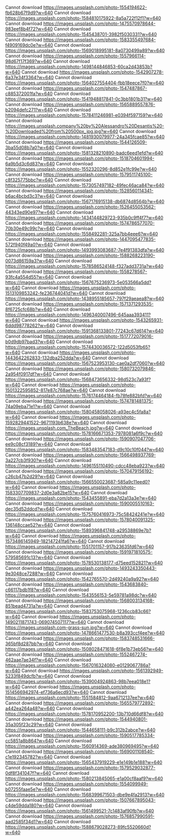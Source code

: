 Cannot download https://images.unsplash.com/photo-1554194622-fb628b67f9d9?w=640
Cannot download https://images.unsplash.com/photo-1584810175922-8a5a722f12f1?w=640
Cannot download https://images.unsplash.com/photo-1475570978644-983eef8b4f72?w=640
Cannot download https://images.unsplash.com/photo-1545438701-3982f5030331?w=640
Cannot download https://images.unsplash.com/photo-1583355497684-f4909169dc0e?w=640
Cannot download https://images.unsplash.com/photo-1569018995181-8a0730499a89?w=640
Cannot download https://images.unsplash.com/photo-1557966114-98d67f17f369?w=640
Cannot download https://images.unsplash.com/photo-1498144846853-60ca2d43853b?w=640
Cannot download https://images.unsplash.com/photo-1542907278-6a37e34f3364?w=640
Cannot download https://images.unsplash.com/photo-1564027554404-fbb18eece7f0?w=640
Cannot download https://images.unsplash.com/photo-1547487867-c885372001fa?w=640
Cannot download https://images.unsplash.com/photo-1541948817841-0c3bb1801b31?w=640
Cannot download https://images.unsplash.com/photo-1565889557876-b2094defc271?w=640
Cannot download https://images.unsplash.com/photo-1578411246981-e0394f597159?w=640
Cannot download https://images.unsplash.company%20by%20Alessandro%20Desantis%20-%20Downloaded%20from%20500px_jpg.jpg?w=640
Cannot download https://images.unsplash.com/photo-1481930079977-24a345fcae85?w=640
Cannot download https://images.unsplash.com/photo-1544126509-3ba55d08b7a0?w=640
Cannot download https://images.unsplash.com/photo-1581328210890-badc6eed1efd?w=640
Cannot download https://images.unsplash.com/photo-1518704601994-6a9b5d3c6d83?w=640
Cannot download https://images.unsplash.com/photo-1552320296-8d852e1fc99e?w=640
Cannot download https://images.unsplash.com/photo-1579511745100-c8f325775bbc?w=640
Cannot download https://images.unsplash.com/photo-1573057497182-49fec46aca84?w=640
Cannot download https://images.unsplash.com/photo-1528560114341-b6ac4bcbd3c3?w=640
Cannot download https://images.unsplash.com/photo-1567176915138-db6874d8564b?w=640
Cannot download https://images.unsplash.com/photo-1526455053562-44343ed90e97?w=640
Cannot download https://images.unsplash.com/photo-1434144829723-935b0c9ff4f7?w=640
Cannot download https://images.unsplash.com/photo-1574786577070-70b30e49c99c?w=640
Cannot download https://images.unsplash.com/photo-1558492281-325a7bb4eee6?w=640
Cannot download https://images.unsplash.com/photo-1447095477835-572f940f49a0?w=640
Cannot download https://images.unsplash.com/photo-1493993083687-7e4f91383dfa?w=640
Cannot download https://images.unsplash.com/photo-1588268223190-0073d86159a3?w=640
Cannot download https://images.unsplash.com/photo-1578586524148-f327add3731a?w=640
Cannot download https://images.unsplash.com/photo-1558278567-93fc4a554d55?w=640
Cannot download https://images.unsplash.com/photo-1567675236973-5e053566a5dd?w=640
Cannot download https://images.unsplash.com/photo-1513109853242-fe236744041d?w=640
Cannot download https://images.unsplash.com/photo-1438955185657-797f29aeaea8?w=640
Cannot download https://images.unsplash.com/photo-1571371293535-8f6725cfc68b?w=640
Cannot download https://images.unsplash.com/photo-1496340007496-645aaa393411?w=640
Cannot download https://images.unsplash.com/photo-1543265931-6ddd98778262?w=640
Cannot download https://images.unsplash.com/photo-1591368133801-77243c67d614?w=640
Cannot download https://images.unsplash.com/photo-1517772079016-b0d9db97bad3?w=640
Cannot download https://images.unsplash.com/photo-1574430036572-122d5053fb65?w=640
Cannot download https://images.unsplash.com/photo-1443642262833-132dba252dda?w=640
Cannot download https://images.unsplash.com/photo-1567523953130-cae0a2df7060?w=640
Cannot download https://images.unsplash.com/photo-1580732079846-2a954f0917df?w=640
Cannot download https://images.unsplash.com/photo-1568473656332-98d523c7a93f?w=640
Cannot download https://images.unsplash.com/photo-1501322595852-817e87c768ae?w=640
Cannot download https://images.unsplash.com/photo-1576174464184-fb78fe882bfd?w=640
Cannot download https://images.unsplash.com/photo-1574781481375-74a09eba71e1?w=640
Cannot download https://images.unsplash.com/photo-1580458058026-a93ec4c5fa8a?w=640
Cannot download https://images.unsplash.com/photo-1592829441522-9671193b638e?w=640
Cannot download https://images.unsplash.com_TheBeach.jpg?w=640
Cannot download https://images.unsplash.com/photo-1578166671353-7978081a6f9c?w=640
Cannot download https://images.unsplash.com/photo-1590907047706-ee9c08cf3189?w=640
Cannot download https://images.unsplash.com/photo-1583483547183-d9c10c10f044?w=640
Cannot download https://images.unsplash.com/photo-1566498937769-3a227cb3f930?w=640
Cannot download https://images.unsplash.com/photo-1496155110490-cdcc48eba923?w=640
Cannot download https://images.unsplash.com/photo-1570479156192-c26cb47b2d29?w=640
Cannot download https://images.unsplash.com/photo-1566550023687-585a9c11eed0?w=640
Cannot download https://images.unsplash.com/photo-1583307709837-2d0e3a82be15?w=640
Cannot download https://images.unsplash.com/photo-1543455891-eba7d2a13a3e?w=640
Cannot download https://images.unsplash.com/photo-1590005510163-dec35d52ddcd?w=640
Cannot download https://images.unsplash.com/photo-1575760416973-75c58424241e?w=640
Cannot download https://images.unsplash.com/photo-1578040091325-136148ccae52?w=640
Cannot download https://images.unsplash.com/photo-1589396841748-a29538869e7b?w=640
Cannot download https://images.unsplash.com/photo-1573486145949-182147241fa6?w=640
Cannot download https://images.unsplash.com/photo-1551701157-917b23635fd6?w=640
Cannot download https://images.unsplash.com/photo-1591971810575-579585691c13?w=640
Cannot download https://images.unsplash.com/photo-1578530138177-d75eed152821?w=640
Cannot download https://images.unsplash.com/photo-1493243350443-9e3048ce7288?w=640
Cannot download https://images.unsplash.com/photo-1542765570-2d49240a9a92?w=640
Cannot download https://images.unsplash.com/photo-1543683840-c66117bdb1f8?w=640
Cannot download https://images.unsplash.com/photo-1543556153-5e59781a98dc?w=640
Cannot download https://images.unsplash.com/photo-1568003134168-851bead4731a?w=640
Cannot download https://images.unsplash.com/photo-1583753075968-1236ccb83c66?w=640
Cannot download https://images.unsplash.com/photo-1490211871743-069074507117?w=640
Cannot download https://images.unsplash.com-grass-sun.jpg?w=640
Cannot download https://images.unsplash.com/photo-1478661477530-b8a393ccf4ee?w=640
Cannot download https://images.unsplash.com/photo-1583748531666-365bf8d287bb?w=640
Cannot download https://images.unsplash.com/photo-1508028471618-6f8e1b73eb56?w=640
Cannot download https://images.unsplash.com/photo-1552467274-462aae7ae34f?w=640
Cannot download https://images.unsplash.com/photo-1567016324080-e0129067786a?w=640
Cannot download https://images.unsplash.com/photo-1561392949-5233f849dcfb?w=640
Cannot download https://images.unsplash.com/photo-1539004924863-98b7eea018e1?w=640
Cannot download https://images.unsplash.com/photo-1514566942974-ef736a6ecd93?w=640
Cannot download https://images.unsplash.com/photo-1551584812-9aa6712137ee?w=640
Cannot download https://images.unsplash.com/photo-1565579772892-a442ea264a48?w=640
Cannot download https://images.unsplash.com/photo-1578170952200-13b710d66df8?w=640
Cannot download https://images.unsplash.com/photo-1544940801-35a305f23c29?w=640
Cannot download https://images.unsplash.com/photo-1544658111-b9c312b2abce?w=640
Cannot download https://images.unsplash.com/photo-1590517785334-cc5851a8b864?w=640
Cannot download https://images.unsplash.com/photo-1560914369-ade380969495?w=640
Cannot download https://images.unsplash.com/photo-1569001108540-c1e192345782?w=640
Cannot download https://images.unsplash.com/photo-1565437919229-e1e149b1e188?w=640
Cannot download https://images.unsplash.com/photo-1579529032877-0df8f341047f?w=640
Cannot download https://images.unsplash.com/photo-1580213845065-e1a00cf8aaf9?w=640
Cannot download https://images.unsplash.com/photo-1554099949-b07255faae5e?w=640
Cannot download https://images.unsplash.com/photo-1568399671503-dbe9e4fa2913?w=640
Cannot download https://images.unsplash.com/photo-1507667895043-c4de59dda180?w=640
Cannot download https://images.unsplash.com/photo-1561499521-7c1483af90fb?w=640
Cannot download https://images.unsplash.com/photo-1576857990591-aad2585f34d1?w=640
Cannot download https://images.unsplash.com/photo-1588679028273-89fc5520660d?w=640